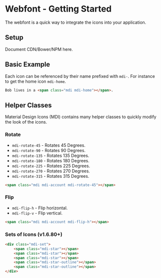 # Webfont - Getting Started

The webfont is a quick way to integrate the icons into your application.

## Setup

Document CDN/Bower/NPM here.

## Basic Example

Each icon can be referenced by their name prefixed with `mdi-`. For instance to get the home icon `mdi-home`.

```html
Bob lives in a <span class="mdi mdi-home"></span>.
```

## Helper Classes

Material Design Icons (MDI) contains many helper classes to quickly modify the look of the icons.

### Rotate

- `mdi-rotate-45` - Rotates 45 Degrees.
- `mdi-rotate-90` - Rotates 90 Degrees.
- `mdi-rotate-135` - Rotates 135 Degrees.
- `mdi-rotate-180` - Rotates 180 Degrees.
- `mdi-rotate-225` - Rotates 225 Degrees.
- `mdi-rotate-270` - Rotates 270 Degrees.
- `mdi-rotate-315` - Rotates 315 Degrees.

```html
<span class="mdi mdi-account mdi-rotate-45"></span>
```

### Flip

- `mdi-flip-h` - Flip horizontal.
- `mdi-flip-v` - Flip vertical.

```html
<span class="mdi mdi-account mdi-flip-h"></span>
```

### Sets of Icons (v1.6.80+)

```html
<div class="mdi-set">
    <span class="mdi-star"></span>
    <span class="mdi-star"></span>
    <span class="mdi-star"></span>
    <span class="mdi-star-outline"></span>
    <span class="mdi-star-outline"></span>
</div>
```